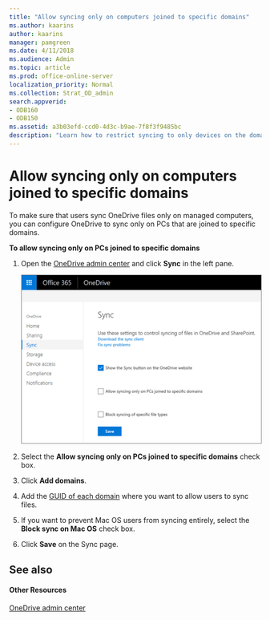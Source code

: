 ```yaml
---
title: "Allow syncing only on computers joined to specific domains"
ms.author: kaarins
author: kaarins
manager: pamgreen
ms.date: 4/11/2018
ms.audience: Admin
ms.topic: article
ms.prod: office-online-server
localization_priority: Normal
ms.collection: Strat_OD_admin
search.appverid:
- ODB160
- ODB150
ms.assetid: a3b03efd-ccd0-4d3c-b9ae-7f8f3f9485bc
description: "Learn how to restrict syncing to only devices on the domains you specify in the OneDrive admin center. "
---
```


# Allow syncing only on computers joined to specific domains

To make sure that users sync OneDrive files only on managed computers, you can configure OneDrive to sync only on PCs that are joined to specific domains.
  
 **To allow syncing only on PCs joined to specific domains**
  
1. Open the [OneDrive admin center](https://admin.onedrive.com/?v=SyncSettings) and click **Sync** in the left pane. 
    
     ![The Sync tab of the OneDrive admin center](media/1c3bf6d6-7b82-4c73-9df7-c8551a0c2922.png)
  
2. Select the **Allow syncing only on PCs joined to specific domains** check box. 
    
3. Click **Add domains**.
    
4. Add the [GUID of each domain](https://go.microsoft.com/fwlink/?linkid=871987) where you want to allow users to sync files. 
    
5. If you want to prevent Mac OS users from syncing entirely, select the **Block sync on Mac OS** check box. 
    
6. Click **Save** on the Sync page. 
    
## See also

#### Other Resources

[OneDrive admin center](https://support.office.com/article/b5665060-530f-40a3-b34a-9e935169b2e0)

